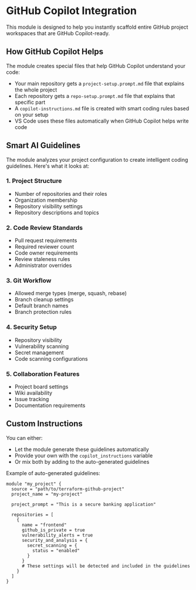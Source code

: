 # GitHub Copilot Integration

This module is designed to help you instantly scaffold entire GitHub project workspaces that are GitHub Copilot-ready.

## How GitHub Copilot Helps

The module creates special files that help GitHub Copilot understand your code:
- Your main repository gets a `project-setup.prompt.md` file that explains the whole project
- Each repository gets a `repo-setup.prompt.md` file that explains that specific part
- A `copilot-instructions.md` file is created with smart coding rules based on your setup
- VS Code uses these files automatically when GitHub Copilot helps write code

## Smart AI Guidelines

The module analyzes your project configuration to create intelligent coding guidelines. Here's what it looks at:

### 1. Project Structure
- Number of repositories and their roles
- Organization membership
- Repository visibility settings
- Repository descriptions and topics

### 2. Code Review Standards
- Pull request requirements
- Required reviewer count
- Code owner requirements
- Review staleness rules
- Administrator overrides

### 3. Git Workflow
- Allowed merge types (merge, squash, rebase)
- Branch cleanup settings
- Default branch names
- Branch protection rules

### 4. Security Setup
- Repository visibility
- Vulnerability scanning
- Secret management
- Code scanning configurations

### 5. Collaboration Features
- Project board settings
- Wiki availability
- Issue tracking
- Documentation requirements

## Custom Instructions

You can either:
- Let the module generate these guidelines automatically
- Provide your own with the `copilot_instructions` variable
- Or mix both by adding to the auto-generated guidelines

Example of auto-generated guidelines:
```hcl
module "my_project" {
  source = "path/to/terraform-github-project"
  project_name = "my-project"
  
  project_prompt = "This is a secure banking application"
  
  repositories = [
    {
      name = "frontend"
      github_is_private = true
      vulnerability_alerts = true
      security_and_analysis = {
        secret_scanning = {
          status = "enabled"
        }
      }
      # These settings will be detected and included in the guidelines
    }
  ]
}
```